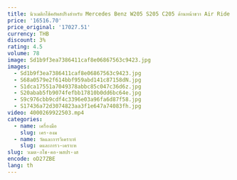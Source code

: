 ```yaml
---
title: นิวเมติกโช้คอัพสปริงสําหรับ Mercedes Benz W205 S205 C205 ด้านหน้าขวา Air Ride Suspension Struts 2053204868
price: '16516.70'
price_original: '17027.51'
currency: THB
discount: 3%
rating: 4.5
volume: 78
image: Sd1b9f3ea7386411caf8e06867563c9423.jpg
images:
  - Sd1b9f3ea7386411caf8e06867563c9423.jpg
  - S68a0579e2f614bbf959abd141c87158dN.jpg
  - S1dca17551a7049378abbc85c047c36d6z.jpg
  - S20abab5fb9074fefbb17810b0dd6bc64e.jpg
  - S9c976cbb9cdf4c3396e03a96fa6d87f58.jpg
  - S17436a72d3074823aa3f1e647a74083fh.jpg
video: 4000269922503.mp4
categories:
  - name: เครื่องมือ
    slug: เคร-องม
  - name: วัดและการวิเคราะห์
    slug: ดและการว-เคราะห
slug: วเมต-กโช-คอ-พสปร-งส
encode: oD27ZBE
lang: th
---
```

  
